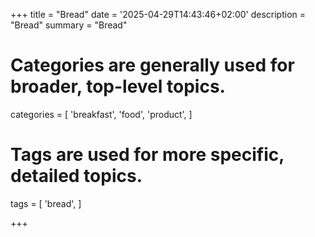 +++
title = "Bread"
date = '2025-04-29T14:43:46+02:00'
description = "Bread"
summary = "Bread"
# Categories are generally used for broader, top-level topics.
categories = [
 'breakfast',
 'food',
 'product',
]
# Tags are used for more specific, detailed topics.
tags = [
 'bread',
]

+++
